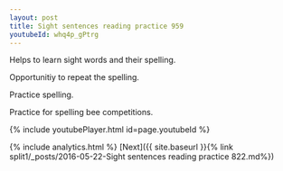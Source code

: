 ```yaml
---
layout: post
title: Sight sentences reading practice 959
youtubeId: whq4p_gPtrg
---
```

 
 
Helps to learn sight words and their spelling.

Opportunitiy to repeat the spelling. 

Practice spelling. 
 
Practice for spelling bee competitions. 
 
{% include youtubePlayer.html id=page.youtubeId %}
 
 
{% include analytics.html %} 
[Next]({{ site.baseurl }}{% link  split1/_posts/2016-05-22-Sight sentences reading practice 822.md%})
 
